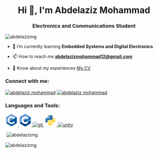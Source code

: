 <h1 align="center">Hi 👋, I'm Abdelaziz Mohammad</h1>
<h3 align="center">Electronics and Communications Student</h3>

<p align="left"> <img src="https://komarev.com/ghpvc/?username=abdelazizmg&label=Profile%20views&color=0e75b6&style=flat" alt="abdelazizmg" /> </p>

- 🌱 I’m currently learning **Embedded Systems and Digital Electronics**

- 📫 How to reach me **abdelazizmohammad12@gmail.com**

- 📄 Know about my experiences <a href = "https://drive.google.com/drive/folders/1AO5Mlu0a1rH2Lffzv2P-IcikwpmDkCmC?usp=sharing" > My CV </a>

<h3 align="left">Connect with me:</h3>
<p align="left">
<a href="https://www.linkedin.com/in/abdelaziz-mohammad-2805671b5/" target="blank"><img align="center" src="https://raw.githubusercontent.com/rahuldkjain/github-profile-readme-generator/master/src/images/icons/Social/linked-in-alt.svg" alt="abdelaziz mohammad" height="30" width="40" /></a>
<a href="https://www.facebook.com/abdelaziz.mohammad.121" target="blank"><img align="center" src="https://raw.githubusercontent.com/rahuldkjain/github-profile-readme-generator/master/src/images/icons/Social/facebook.svg" alt="abdelaziz mohammad" height="30" width="40" /></a>
</p>

<h3 align="left">Languages and Tools:</h3>
<p align="left"> <a href="https://www.cprogramming.com/" target="_blank" rel="noreferrer"> <img src="https://raw.githubusercontent.com/devicons/devicon/master/icons/c/c-original.svg" alt="c" width="40" height="40"/> </a> <a href="https://www.w3schools.com/cpp/" target="_blank" rel="noreferrer"> <img src="https://raw.githubusercontent.com/devicons/devicon/master/icons/cplusplus/cplusplus-original.svg" alt="cplusplus" width="40" height="40"/> </a> <a href="https://git-scm.com/" target="_blank" rel="noreferrer"> <img src="https://www.vectorlogo.zone/logos/git-scm/git-scm-icon.svg" alt="git" width="40" height="40"/> </a> <a href="https://www.python.org" target="_blank" rel="noreferrer"> <img src="https://raw.githubusercontent.com/devicons/devicon/master/icons/python/python-original.svg" alt="python" width="40" height="40"/> </a> <a href="https://unity.com/" target="_blank" rel="noreferrer"> <img src="https://www.vectorlogo.zone/logos/unity3d/unity3d-icon.svg" alt="unity" width="40" height="40"/> </a> </p>

<p>&nbsp;<img align="center" src="https://github-readme-stats.vercel.app/api?username=abdelazizmg&show_icons=true&locale=en" alt="abdelazizmg" /></p>

<p><img align="center" src="https://github-readme-streak-stats.herokuapp.com/?user=abdelazizmg&" alt="abdelazizmg" /></p>
